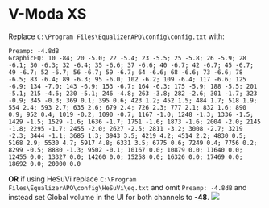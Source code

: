 # V-Moda XS
Replace `C:\Program Files\EqualizerAPO\config\config.txt` with:
```
Preamp: -4.8dB
GraphicEQ: 10 -84; 20 -5.0; 22 -5.4; 23 -5.5; 25 -5.8; 26 -5.9; 28 -6.1; 30 -6.3; 32 -6.4; 35 -6.6; 37 -6.6; 40 -6.7; 42 -6.7; 45 -6.7; 49 -6.7; 52 -6.7; 56 -6.7; 59 -6.7; 64 -6.6; 68 -6.6; 73 -6.6; 78 -6.5; 83 -6.4; 89 -6.3; 95 -6.0; 102 -6.2; 109 -6.4; 117 -6.6; 125 -6.9; 134 -7.0; 143 -6.9; 153 -6.7; 164 -6.3; 175 -5.9; 188 -5.5; 201 -5.1; 215 -4.6; 230 -5.1; 246 -4.8; 263 -3.8; 282 -2.6; 301 -1.7; 323 -0.9; 345 -0.3; 369 0.1; 395 0.6; 423 1.2; 452 1.5; 484 1.7; 518 1.9; 554 2.4; 593 2.7; 635 2.6; 679 2.4; 726 2.3; 777 2.1; 832 1.6; 890 0.9; 952 0.4; 1019 -0.2; 1090 -0.7; 1167 -1.0; 1248 -1.3; 1336 -1.5; 1429 -1.5; 1529 -1.6; 1636 -1.7; 1751 -1.6; 1873 -1.6; 2004 -2.0; 2145 -1.8; 2295 -1.7; 2455 -2.0; 2627 -2.5; 2811 -3.2; 3008 -2.7; 3219 -2.3; 3444 -1.1; 3685 1.3; 3943 3.5; 4219 4.2; 4514 2.2; 4830 0.5; 5168 2.9; 5530 4.7; 5917 4.8; 6331 3.5; 6775 0.6; 7249 0.4; 7756 0.2; 8299 -0.5; 8880 -1.3; 9502 -0.1; 10167 0.0; 10879 0.0; 11640 0.0; 12455 0.0; 13327 0.0; 14260 0.0; 15258 0.0; 16326 0.0; 17469 0.0; 18692 0.0; 20000 0.0
```
**OR** if using HeSuVi replace `C:\Program Files\EqualizerAPO\config\HeSuVi\eq.txt` and omit `Preamp: -4.8dB` and instead set Global volume in the UI for both channels to **-48**.
![](https://raw.githubusercontent.com/jaakkopasanen/AutoEq/master/results/SBAF-Serious/headphoncecom/onear/V-Moda%20XS/V-Moda%20XS.png)